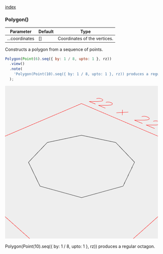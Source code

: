 [index](../../nb/api/index.md)
### Polygon()
Parameter|Default|Type
---|---|---
...coordinates|[]|Coordinates of the vertices.

Constructs a polygon from a sequence of points.

```JavaScript
Polygon(Point(6).seq({ by: 1 / 8, upto: 1 }, rz))
  .view()
  .note(
    'Polygon(Point(10).seq({ by: 1 / 8, upto: 1 }, rz)) produces a regular octagon.'
  );
```

![Image](Polygon.md.0.png)

Polygon(Point(10).seq({ by: 1 / 8, upto: 1 }, rz)) produces a regular octagon.
